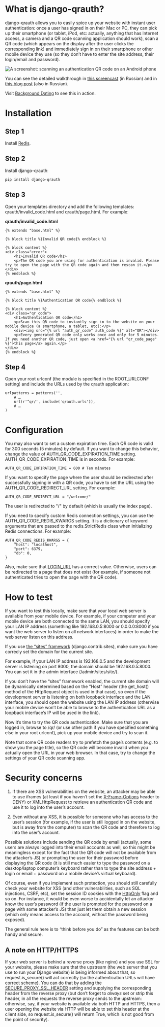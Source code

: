 What is django-qrauth?
======================

django-qrauth allows you to easily spice up your website with instant user authentication: once a user has signed in on their Mac or PC, they can pick up their smartphone (or tablet, iPod, etc: actually, anything that has Internet access, a camera and a QR code scanning application should work), scan a QR code (which appears on the display after the user clicks the corresponding link) and immediately sign in on their smartphone or other mobile device they use (so they don’t have to enter the site address, their login/email and password).

![A screenshot: scanning an authentication QR code on an Android phone](example.png "Scanning an authentication QR code on an Android phone")

You can see the detailed walkthrough in [this screencast](http://www.youtube.com/watch?v=6ob3oR_Frhk) (in Russian) and in [this blog post](http://habrahabr.ru/post/181093/) (also in Russian).

Visit [Background Dating](http://backgrounddating.com/) to see this in action.

Installation
============

Step 1
------

Install [Redis](http://redis.io/).

Step 2
------

Install django-qrauth:

    pip install django-qrauth

Step 3
------

Open your templates directory and add the following templates: qrauth/invalid_code.html and qrauth/page.html. For example:

**qrauth/invalid_code.html**

    {% extends "base.html" %}

    {% block title %}Invalid QR code{% endblock %}

    {% block content %}
    <div class="error">
        <h1>Invalid QR code</h1>
        <p>The QR code you are using for authentication is invalid. Please try to open the page with the QR code again and then rescan it.</p>
    </div>
    {% endblock %}

**qrauth/page.html**

    {% extends "base.html" %}

    {% block title %}Authentication QR code{% endblock %}

    {% block content %}
    <div class="qr_code">
        <h1>Authentication QR code</h1>
        <p>Scan this QR code to instantly sign in to the website on your mobile device (a smartphone, a tablet, etc):</p>
        <div><img src="{% url "auth_qr_code" auth_code %}" alt="QR"></div>
        <p>Every generated QR code only works once and only for 5 minutes. If you need another QR code, just open <a href="{% url "qr_code_page" %}">this page</a> again.</p>
    </div>
    {% endblock %}

Step 4
------

Open your root urlconf (the module is specified in the ROOT_URLCONF setting) and include the URLs used by the qrauth application:

    urlpatterns = patterns('',
        # …
        url(r'^qr/', include('qrauth.urls')),
        # …
    )

Configuration
=============

You may also want to set a custom expiration time. Each QR code is valid for 300 seconds (5 minutes) by default. If you want to change this behavior, change the value of AUTH_QR_CODE_EXPIRATION_TIME setting. AUTH_QR_CODE_EXPIRATION_TIME is in seconds. For example:

    AUTH_QR_CODE_EXPIRATION_TIME = 600 # Ten minutes

If you want to specify the page where the user should be redirected after successfully signing in with a QR code, you have to set the URL using the AUTH_QR_CODE_REDIRECT_URL setting. For example:

    AUTH_QR_CODE_REDIRECT_URL = "/welcome/"

The user is redirected to "/" by default (which is usually the index page).

If you need to specify custom Redis connection settings, you can use the AUTH_QR_CODE_REDIS_KWARGS setting. It is a dictionary of keyword arguments that are passed to the redis.StrictRedis class when initializing Redis connections. For example:

    AUTH_QR_CODE_REDIS_KWARGS = {
        "host": "localhost",
        "port": 6379,
        "db": 0,
    }

Also, make sure that [LOGIN_URL](https://docs.djangoproject.com/en/dev/ref/settings/#login-url) has a correct value. Otherwise, users can be redirected to a page that does not exist (for example, if someone not authenticated tries to open the page with the QR code).

How to test
===========

If you want to test this locally, make sure that your local web server is available from your mobile device. For example, if your computer and your mobile device are both connected to the same LAN, you should specify your LAN IP address (something like 192.168.0.5:8000 or 0.0.0.0:8000 if you want the web server to listen on all network interfaces) in order to make the web server listen on this address.

If you use [the “sites” framework](https://docs.djangoproject.com/en/dev/ref/contrib/sites/) (django.contrib.sites), make sure you have correcly set the domain for the current site.

For example, if your LAN IP address is 192.168.0.5 and the development server is listening on port 8000, the domain should be 192.168.0.5:8000. You can set it in the admin interface (/admin/sites/site/).

If you don’t have the “sites” framework enabled, the current site domain will be dynamically determined based on the “Host” header (the get_host() method of the HttpRequest object is used in that case), so even if the development server is listening on both loopback interface and the LAN interface, you should open the website using the LAN IP address (otherwise your mobile device won’t be able to browse to the authentication URL as a loopback interface’s IP will be used in the link).

Now it’s time to try the QR code authentication. Make sure that you are logged in, browse to /qr/ (or use other path if you have specified something else in your root urlconf), pick up your mobile device and try to scan it.

Note that some QR code readers try to prefetch the page’s contents (e.g. to show you the page title), so the QR code will become invalid when you actually open the URL in your web browser. In that case, try to change the settings of your QR code scanning app.

Security concerns
=================

1. If there are XSS vulnerabilities on the website, an attacker may be able to use iframes (at least if you haven’t set the [X-Frame-Options](https://developer.mozilla.org/en-US/docs/HTTP/X-Frame-Options) header to DENY) or XMLHttpRequest to retrieve an authentication QR code and use it to log into the user’s account.

2. Even without any XSS, it is possible for someone who has access to the user’s session (for example, if the user is still logged in on the website, but is away from the computer) to scan the QR code and therefore to log into the user’s account.

Possible solutions include sending the QR code by email (actually, some users are always logged into their email accounts as well, so this might be meaningless except for the fact that the QR code will not be available from the attacker’s JS) or prompting the user for their password before displaying the QR code (it is still much easier to type the password on a desktop/laptop computer’s keyboard rather than to type the site address + login or email + password on a mobile device’s virtual keyboard).

Of course, even if you implement such protection, you should still carefully check your website for XSS (and other vulnerabilities, such as SQL injections, CSRF, etc), set the session ID cookies with the [HttpOnly](http://en.wikipedia.org/wiki/HTTP_cookie#HttpOnly_cookie) flag and so on. For instance, it would be even worse to accidentally let an attacker know the user’s password (if the user is prompted for the password on a page with some attacker’s JS) than just let them obtain a new session (which only means access to the account, without the password being exposed).

The general rule here is to “think before you do” as the features can be both handy and secure.

A note on HTTP/HTTPS
--------------------

If your web server is behind a reverse proxy (like nginx) and you use SSL for your website, please make sure that the upstream (the web server that you use to run your Django website) is being informed about that, so request.is_secure() will act correctly (so the authentication URLs will have correct scheme). You can do that by adding the [SECURE_PROXY_SSL_HEADER](https://docs.djangoproject.com/en/dev/ref/settings/#secure-proxy-ssl-header) setting and supplying the corresponding header from the reverse proxy (but don’t forget to _always_ set or strip this header, in all the requests the reverse proxy sends to the upstream: otherwise, say, if your website is available via both HTTP and HTTPS, then a user opening the website via HTTP will be able to set this header at the client side, so request.is_secure() will return True, which is not good from the point of security).

